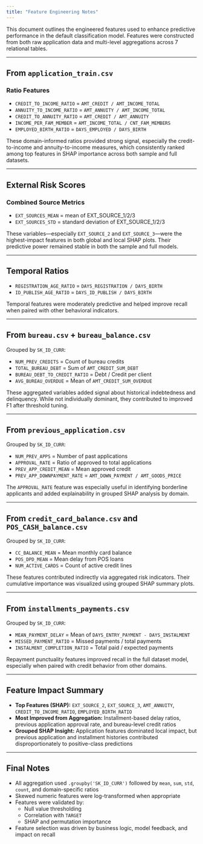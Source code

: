 ```yaml
---
title: "Feature Engineering Notes"
---
```


This document outlines the engineered features used to enhance predictive performance in the default classification model. Features were constructed from both raw application data and multi-level aggregations across 7 relational tables.

---

## From `application_train.csv`

### Ratio Features
- `CREDIT_TO_INCOME_RATIO` = `AMT_CREDIT / AMT_INCOME_TOTAL`  
- `ANNUITY_TO_INCOME_RATIO` = `AMT_ANNUITY / AMT_INCOME_TOTAL`  
- `CREDIT_TO_ANNUITY_RATIO` = `AMT_CREDIT / AMT_ANNUITY`  
- `INCOME_PER_FAM_MEMBER` = `AMT_INCOME_TOTAL / CNT_FAM_MEMBERS`  
- `EMPLOYED_BIRTH_RATIO` = `DAYS_EMPLOYED / DAYS_BIRTH`  

These domain-informed ratios provided strong signal, especially the credit-to-income and annuity-to-income measures, which consistently ranked among top features in SHAP importance across both sample and full datasets.

---

## External Risk Scores

### Combined Source Metrics
- `EXT_SOURCES_MEAN` = mean of EXT_SOURCE_1/2/3  
- `EXT_SOURCES_STD` = standard deviation of EXT_SOURCE_1/2/3  

These variables—especially `EXT_SOURCE_2` and `EXT_SOURCE_3`—were the highest-impact features in both global and local SHAP plots. Their predictive power remained stable in both the sample and full models.

---

## Temporal Ratios

- `REGISTRATION_AGE_RATIO` = `DAYS_REGISTRATION / DAYS_BIRTH`  
- `ID_PUBLISH_AGE_RATIO` = `DAYS_ID_PUBLISH / DAYS_BIRTH`  

Temporal features were moderately predictive and helped improve recall when paired with other behavioral indicators.

---

## From `bureau.csv` + `bureau_balance.csv`

Grouped by `SK_ID_CURR`:
- `NUM_PREV_CREDITS` = Count of bureau credits  
- `TOTAL_BUREAU_DEBT` = Sum of `AMT_CREDIT_SUM_DEBT`  
- `BUREAU_DEBT_TO_CREDIT_RATIO` = Debt / Credit per client  
- `AVG_BUREAU_OVERDUE` = Mean of `AMT_CREDIT_SUM_OVERDUE`  

These aggregated variables added signal about historical indebtedness and delinquency. While not individually dominant, they contributed to improved F1 after threshold tuning.

---

## From `previous_application.csv`

Grouped by `SK_ID_CURR`:
- `NUM_PREV_APPS` = Number of past applications  
- `APPROVAL_RATE` = Ratio of approved to total applications  
- `PREV_APP_CREDIT_MEAN` = Mean approved credit  
- `PREV_APP_DOWNPAYMENT_RATE` = `AMT_DOWN_PAYMENT / AMT_GOODS_PRICE`  

The `APPROVAL_RATE` feature was especially useful in identifying borderline applicants and added explainability in grouped SHAP analysis by domain.

---

## From `credit_card_balance.csv` and `POS_CASH_balance.csv`

Grouped by `SK_ID_CURR`:
- `CC_BALANCE_MEAN` = Mean monthly card balance  
- `POS_DPD_MEAN` = Mean delay from POS loans  
- `NUM_ACTIVE_CARDS` = Count of active credit lines  

These features contributed indirectly via aggregated risk indicators. Their cumulative importance was visualized using grouped SHAP summary plots.

---

## From `installments_payments.csv`

Grouped by `SK_ID_CURR`:
- `MEAN_PAYMENT_DELAY` = Mean of `DAYS_ENTRY_PAYMENT - DAYS_INSTALMENT`  
- `MISSED_PAYMENT_RATIO` = Missed payments / total payments  
- `INSTALMENT_COMPLETION_RATIO` = Total paid / expected payments  

Repayment punctuality features improved recall in the full dataset model, especially when paired with credit behavior from other domains.

---

## Feature Impact Summary

- **Top Features (SHAP):** `EXT_SOURCE_2`, `EXT_SOURCE_3`, `AMT_ANNUITY`, `CREDIT_TO_INCOME_RATIO`, `EMPLOYED_BIRTH_RATIO`
- **Most Improved from Aggregation:** Installment-based delay ratios, previous application approval rate, and bureau-level credit ratios
- **Grouped SHAP Insight:** Application features dominated local impact, but previous application and installment histories contributed disproportionately to positive-class predictions

---

## Final Notes

- All aggregation used `.groupby('SK_ID_CURR')` followed by `mean`, `sum`, `std`, `count`, and domain-specific ratios
- Skewed numeric features were log-transformed when appropriate
- Features were validated by:
  - Null value thresholding
  - Correlation with `TARGET`
  - SHAP and permutation importance
- Feature selection was driven by business logic, model feedback, and impact on recall

